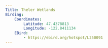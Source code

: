 ```yaml
---
Title: Theler Wetlands
Birding:
    Coordinates:
        Latitude: 47.4378813
        Longitude: -122.8411134
    EBird:
        - https://ebird.org/hotspot/L250091
---
```


